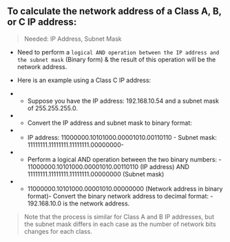 ## To calculate the network address of a Class A, B, or C IP address:
> Needed: IP Address, Subnet Mask
- Need to perform a `logical AND operation between the IP address and the subnet mask` (Binary form) & the result of this operation will be the network address. 
 
- Here is an example using a Class C IP address:
- - Suppose you have the IP address: 192.168.10.54 and a subnet mask of 255.255.255.0. 
- - Convert the IP address and subnet mask to binary format:  
- - IP address: 11000000.10101000.00001010.00110110  - Subnet mask: 11111111.11111111.11111111.00000000- 
- - Perform a logical AND operation between the two binary numbers:  - 11000000.10101000.00001010.00110110 (IP address)    AND    11111111.11111111.11111111.00000000 (Subnet mask)    
- - 11000000.10101000.00001010.00000000 (Network address in binary format)- Convert the binary network address to decimal format:  - 192.168.10.0 is the network address.
> Note that the process is similar for Class A and B IP addresses, but the subnet mask differs in each case as the number of network bits changes for each class.

## 
